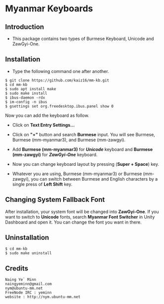 Myanmar Keyboards
=================

## Introduction

- This package contains two types of Burmese Keyboard, Unicode and ZawGyi-One.

## Installation

- Type the following command one after another.
```
$ git clone https://github.com/kaiz16/mm-kb.git
$ cd mm-kb
$ sudo apt install make
$ sudo make install
$ ibus-daemon -rdx
$ im-config -n ibus
$ gsettings set org.freedesktop.ibus.panel show 0
```
Now you can add the keyboard as follow.

- Click on **Text Entry Settings...**

- Click on **"+"** button and search **Burmese** input. You will see Burmese, Burmese (mm-myanmar3), and Burmese (mm-zawgyi).

- Add **Burmese (mm-myanmar3)** for ***Unicode*** keyboard and **Burmese (mm-zawgyi)** for ***ZawGyi-One*** keyboard.

- Now you can change keyboard layout by pressing (**Super + Space**) key.

- Whatever you are using, Burmese (mm-myanmar3) or Burmese (mm-zawgyi), you can switch between Burmese and English characters by a single press of **Left Shift** key.

## Changing System Fallback Font

After installation, your system font will be changed into **ZawGyi-One**. If you want to switch to **Unicode** fonts, search **Myanmar Font Switcher** in Unity Dashboard and open it. You can change the font you want in there.

## Uninstallation
```
$ cd mm-kb
$ sudo make uninstall
```

## Credits

```
Naing Ye` Minn
naingyeminn@gmail.com
nym@ubuntu-mm.net
FreeNode IRC : yeminn
website : http://nym.ubuntu-mm.net
```
